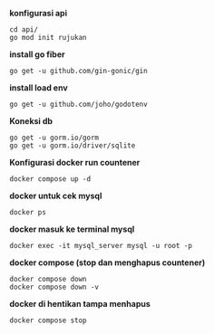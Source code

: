 **konfigurasi api**
``` 
cd api/ 
go mod init rujukan
```

**install go fiber**

```
go get -u github.com/gin-gonic/gin
```

**install load env**

``` 
go get -u github.com/joho/godotenv
```


**Koneksi db**

```
go get -u gorm.io/gorm
go get -u gorm.io/driver/sqlite
```

**Konfigurasi docker run countener**

```
docker compose up -d
```

**docker untuk cek mysql**

```
docker ps
```

**docker masuk ke terminal mysql**

```
docker exec -it mysql_server mysql -u root -p
```

**docker compose (stop dan menghapus countener)**

```
docker compose down
docker compose down -v
```

**docker di hentikan tampa menhapus**

```
docker compose stop
```


